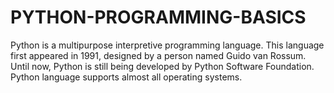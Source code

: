 # PYTHON-PROGRAMMING-BASICS
Python is a multipurpose interpretive programming language. This language first appeared in 1991, designed by a person named Guido van Rossum. Until now, Python is still being developed by Python Software Foundation. Python language supports almost all operating systems.
